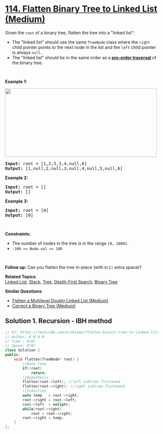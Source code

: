# [114. Flatten Binary Tree to Linked List (Medium)](https://leetcode.com/problems/flatten-binary-tree-to-linked-list/)

<p>Given the <code>root</code> of a binary tree, flatten the tree into a "linked list":</p>

<ul>
	<li>The "linked list" should use the same <code>TreeNode</code> class where the <code>right</code> child pointer points to the next node in the list and the <code>left</code> child pointer is always <code>null</code>.</li>
	<li>The "linked list" should be in the same order as a <a href="https://en.wikipedia.org/wiki/Tree_traversal#Pre-order,_NLR" target="_blank"><strong>pre-order</strong><strong> traversal</strong></a> of the binary tree.</li>
</ul>

<p>&nbsp;</p>
<p><strong>Example 1:</strong></p>
<img alt="" src="https://assets.leetcode.com/uploads/2021/01/14/flaten.jpg" style="width: 500px; height: 226px;">
<pre><strong>Input:</strong> root = [1,2,5,3,4,null,6]
<strong>Output:</strong> [1,null,2,null,3,null,4,null,5,null,6]
</pre>

<p><strong>Example 2:</strong></p>

<pre><strong>Input:</strong> root = []
<strong>Output:</strong> []
</pre>

<p><strong>Example 3:</strong></p>

<pre><strong>Input:</strong> root = [0]
<strong>Output:</strong> [0]
</pre>

<p>&nbsp;</p>
<p><strong>Constraints:</strong></p>

<ul>
	<li>The number of nodes in the tree is in the range <code>[0, 2000]</code>.</li>
	<li><code>-100 &lt;= Node.val &lt;= 100</code></li>
</ul>

<p>&nbsp;</p>
<strong>Follow up:</strong> Can you flatten the tree in-place (with <code>O(1)</code> extra space)?

**Related Topics**:  
[Linked List](https://leetcode.com/tag/linked-list/), [Stack](https://leetcode.com/tag/stack/), [Tree](https://leetcode.com/tag/tree/), [Depth-First Search](https://leetcode.com/tag/depth-first-search/), [Binary Tree](https://leetcode.com/tag/binary-tree/)

**Similar Questions**:
* [Flatten a Multilevel Doubly Linked List (Medium)](https://leetcode.com/problems/flatten-a-multilevel-doubly-linked-list/)
* [Correct a Binary Tree (Medium)](https://leetcode.com/problems/correct-a-binary-tree/)

## Solution 1. Recursion - IBH method

```cpp
// OJ: https://leetcode.com/problems/flatten-binary-tree-to-linked-list/
// Author: A M A N
// Time : O(N)
// Space: O(N)
class Solution {
public:
    void flatten(TreeNode* root) {
        //Base Case
        if(!root)
            return;
        //Hypothesis
        flatten(root->left); //left subtree flattened
        flatten(root->right); //right subtree flattened
        //Induction
        auto temp   = root->right; 
        root->right = root->left;
        root->left  = nullptr;
        while(root->right)
            root = root->right;
        root->right = temp;
    }
};
```